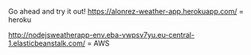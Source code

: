 Go ahead and try it out!
https://alonrez-weather-app.herokuapp.com/     = heroku




http://nodejsweatherapp-env.eba-vwpsv7yu.eu-central-1.elasticbeanstalk.com/    = AWS 

